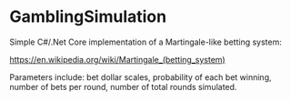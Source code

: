 # GamblingSimulation
Simple C#/.Net Core implementation of a Martingale-like betting system:

https://en.wikipedia.org/wiki/Martingale_(betting_system)

Parameters include: bet dollar scales, probability of each bet winning, number of bets per round, number of total rounds simulated.

